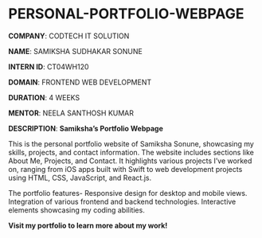 # PERSONAL-PORTFOLIO-WEBPAGE

**COMPANY**: CODTECH IT SOLUTION

**NAME**: SAMIKSHA SUDHAKAR SONUNE

**INTERN ID**: CT04WH120

**DOMAIN**: FRONTEND WEB DEVELOPMENT

**DURATION**: 4 WEEKS

**MENTOR**: NEELA SANTHOSH KUMAR

**DESCRIPTION**: **Samiksha’s Portfolio Webpage**

This is the personal portfolio website of Samiksha Sonune, showcasing my skills, projects, and contact information. The website includes sections like About Me, Projects, and Contact. It highlights various projects I’ve worked on, ranging from iOS apps built with Swift to web development projects using HTML, CSS, JavaScript, and React.js.

The portfolio features-
Responsive design for desktop and mobile views.
Integration of various frontend and backend technologies.
Interactive elements showcasing my coding abilities.

**Visit my portfolio to learn more about my work!**

